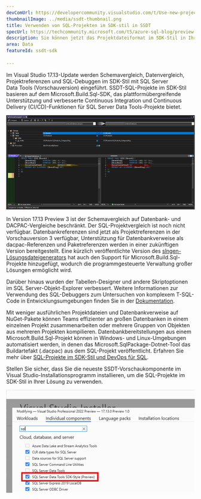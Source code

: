 ```yaml
---
devComUrl: https://developercommunity.visualstudio.com/t/Use-new-project-file-format-for-sqlproj/480461
thumbnailImage: ../media/ssdt-thumbnail.png
title: Verwenden von SQL-Projekten im SDK-stil in SSDT
specUrl: https://techcommunity.microsoft.com/t5/azure-sql-blog/preview-release-of-sdk-style-sql-projects-in-visual-studio-2022/ba-p/4240616
description: Sie können jetzt das Projektdateiformat im SDK-Stil in Ihren SQL Server Data Tools (SSDT)-Projekten mit erweiterten Funktionen für das SQL-Debuggen und den Schemavergleich verwenden.
area: Data
featureId: ssdt-sdk

---
```



Im Visual Studio 17.13-Update werden Schemavergleich, Datenvergleich, Projektreferenzen und SQL-Debuggen im SDK-Stil mit SQL Server Data Tools (Vorschauversion) eingeführt. SSDT-SQL-Projekte im SDK-Stil basieren auf dem Microsoft.Build.Sql-SDK, das plattformübergreifende Unterstützung und verbesserte Continuous Integration und Continuous Delivery (CI/CD)-Funktionen für SQL Server Data Tools-Projekte bietet.

![Schemavergleich in SQL Server Data Tools im SDK-Stil](../media/ssdt_preview_schemacompare.png)

In Version 17.13 Preview 3 ist der Schemavergleich auf Datenbank- und DACPAC-Vergleiche beschränkt. Der SQL-Projektvergleich ist noch nicht verfügbar. Datenbankreferenzen sind jetzt als Projektreferenzen in der Vorschauversion 3 verfügbar, Unterstützung für Datenbankverweise als dacpac-Referenzen und Paketreferenzen werden in einer zukünftigen Version bereitgestellt. Eine kürzlich veröffentlichte Version des [slngen-Lösungsdateigenerators](https://github.com/microsoft/slngen) hat auch den Support für Microsoft.Build.Sql-Projekte hinzugefügt, wodurch die programmgesteuerte Verwaltung großer Lösungen ermöglicht wird.

Darüber hinaus wurden der Tabellen-Designer und andere Skriptoptionen im SQL Server-Objekt-Explorer verbessert. Weitere Informationen zur Verwendung des SQL-Debuggers zum Untersuchen von komplexem T-SQL-Code in Entwicklungsumgebungen finden Sie in der [Dokumentation](https://learn.microsoft.com/sql/ssdt/debugger/transact-sql-debugger).

Mit weniger ausführlichen Projektdateien und Datenbankverweise auf NuGet-Pakete können Teams effizienter an großen Datenbanken in einem einzelnen Projekt zusammenarbeiten oder mehrere Gruppen von Objekten aus mehreren Projekten kompilieren. Datenbankbereitstellungen aus einem Microsoft.Build.Sql-Projekt können in Windows- und Linux-Umgebungen automatisiert werden, in denen das Microsoft.SqlPackage-Dotnet-Tool das Buildartefakt (.dacpac) aus dem SQL-Projekt veröffentlicht. Erfahren Sie mehr über [SQL-Projekte im SDK-Stil und DevOps für SQL](https://aka.ms/sqlprojects).

Stellen Sie sicher, dass Sie die neueste SSDT-Vorschaukomponente im Visual Studio-Installationsprogramm installieren, um die SQL-Projekte im SDK-Stil in Ihrer Lösung zu verwenden.

![Installer aktiviert die SSDT-Vorschaufunktion](../media/ssdt_preview_installer.png)
